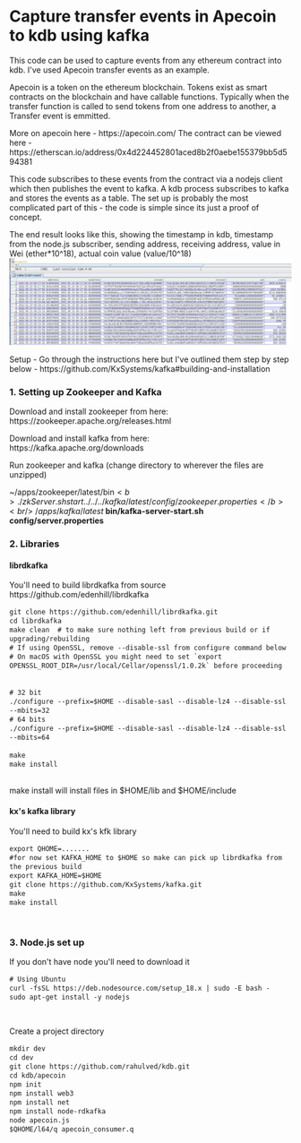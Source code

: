 <h1>Capture transfer events in Apecoin to kdb using kafka</h1>

This code can be used to capture events from any ethereum contract into kdb. I've used Apecoin transfer events as an example.
<p>
Apecoin is a token on the ethereum blockchain. Tokens exist as smart contracts on the blockchain and have callable functions. Typically when the transfer function is called to send tokens from one address to another, a Transfer event is emmitted. 
</p>
<p>
More on apecoin here - https://apecoin.com/
The contract can be viewed here -
https://etherscan.io/address/0x4d224452801aced8b2f0aebe155379bb5d594381
</p>
<p>
This code subscribes to these events from the contract via a nodejs client which then publishes the event to kafka. A kdb process subscribes to kafka and stores the events as a table. The set up is probably the most complicated part of this - the code is simple since its just a proof of concept.
</p>
<p>
The end result looks like this, showing the timestamp in kdb, timestamp from the node.js subscriber, sending address, receiving address, value in Wei (ether*10^18), actual coin value (value/10^18)
<br/>
<img src="./transfer_table.png"/>
</p>
<p>
Setup - Go through the instructions here but I've outlined them step by step below -
https://github.com/KxSystems/kafka#building-and-installation
</p>
<h3>1. Setting up Zookeeper and Kafka</h3>

<p>
Download and install zookeeper from here:<br/>
https://zookeeper.apache.org/releases.html
</p>
<p>
Download and install kafka from here:<br/>
https://kafka.apache.org/downloads
</p>
<p>
Run zookeeper and kafka (change directory to wherever the files are unzipped)<br/>

~/apps/zookeeper/latest/bin$<b> ./zkServer.sh start ../../../kafka/latest/config/zookeeper.properties</b><br/>
~/apps/kafka/latest$<b> bin/kafka-server-start.sh config/server.properties</b><br/>
</p>


<h3>2. Libraries</h3>
<h4>librdkafka</h4>
<p>
You'll need to build librdkafka from source<br/>
https://github.com/edenhill/librdkafka<br/>

```
git clone https://github.com/edenhill/librdkafka.git
cd librdkafka
make clean  # to make sure nothing left from previous build or if upgrading/rebuilding
# If using OpenSSL, remove --disable-ssl from configure command below
# On macOS with OpenSSL you might need to set `export OPENSSL_ROOT_DIR=/usr/local/Cellar/openssl/1.0.2k` before proceeding


# 32 bit
./configure --prefix=$HOME --disable-sasl --disable-lz4 --disable-ssl --mbits=32
# 64 bits
./configure --prefix=$HOME --disable-sasl --disable-lz4 --disable-ssl --mbits=64

make
make install
```

<br/>
make install will install files in $HOME/lib and $HOME/include<br/>
</p>
<h4>kx's kafka library</h4>
<p>

You'll need to build kx's kfk library<br/>

```
export QHOME=.......
#for now set KAFKA_HOME to $HOME so make can pick up librdkafka from the previous build
export KAFKA_HOME=$HOME
git clone https://github.com/KxSystems/kafka.git
make
make install
```

<br/>
</p>
<h3>3. Node.js set up</h3>

<p>
If you don't have node you'll need to download it<br/>

```
# Using Ubuntu
curl -fsSL https://deb.nodesource.com/setup_18.x | sudo -E bash -
sudo apt-get install -y nodejs
```

<br/>
</p>
<p>
Create a project directory<br/>

```
mkdir dev
cd dev
git clone https://github.com/rahulved/kdb.git
cd kdb/apecoin
npm init
npm install web3
npm install net
npm install node-rdkafka
node apecoin.js
$QHOME/l64/q apecoin_consumer.q
```

<br/>
</p>









